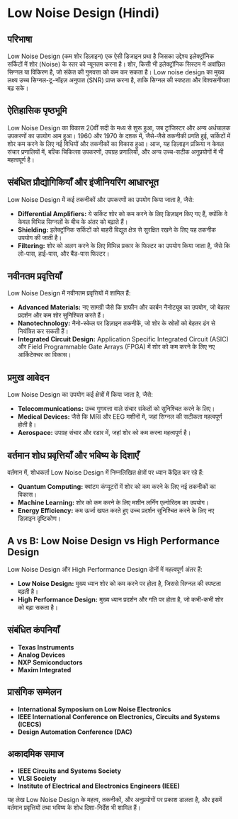 # Low Noise Design (Hindi)

## परिभाषा
Low Noise Design (कम शोर डिज़ाइन) एक ऐसी डिजाइन प्रथा है जिसका उद्देश्य इलेक्ट्रॉनिक सर्किटों में शोर (Noise) के स्तर को न्यूनतम करना है। शोर, किसी भी इलेक्ट्रॉनिक सिस्टम में अवांछित सिग्नल या विकिरण है, जो संकेत की गुणवत्ता को कम कर सकता है। Low noise design का मुख्य लक्ष्य उच्च सिग्नल-टू-नॉइज़ अनुपात (SNR) प्राप्त करना है, ताकि सिग्नल की स्पष्टता और विश्वसनीयता बढ़ सके।

## ऐतिहासिक पृष्ठभूमि
Low Noise Design का विकास 20वीं सदी के मध्य से शुरू हुआ, जब ट्रांजिस्टर और अन्य अर्धचालक उपकरणों का उपयोग आम हुआ। 1960 और 1970 के दशक में, जैसे-जैसे तकनीकी प्रगति हुई, सर्किटों में शोर कम करने के लिए नई विधियों और तकनीकों का विकास हुआ। आज, यह डिज़ाइन प्रक्रिया न केवल संचार प्रणालियों में, बल्कि चिकित्सा उपकरणों, उपग्रह प्रणालियों, और अन्य उच्च-सटीक अनुप्रयोगों में भी महत्वपूर्ण है।

## संबंधित प्रौद्योगिकियाँ और इंजीनियरिंग आधारभूत
Low Noise Design में कई तकनीकों और उपकरणों का उपयोग किया जाता है, जैसे:
- **Differential Amplifiers:** ये सर्किट शोर को कम करने के लिए डिज़ाइन किए गए हैं, क्योंकि वे केवल विभिन्न सिग्नलों के बीच के अंतर को बढ़ाते हैं।
- **Shielding:** इलेक्ट्रॉनिक सर्किटों को बाहरी विद्युत क्षेत्र से सुरक्षित रखने के लिए यह तकनीक उपयोग की जाती है।
- **Filtering:** शोर को अलग करने के लिए विभिन्न प्रकार के फिल्टर का उपयोग किया जाता है, जैसे कि लो-पास, हाई-पास, और बैंड-पास फिल्टर।

## नवीनतम प्रवृत्तियाँ
Low Noise Design में नवीनतम प्रवृत्तियों में शामिल हैं:
- **Advanced Materials:** नए सामग्री जैसे कि ग्राफीन और कार्बन नैनोट्यूब का उपयोग, जो बेहतर प्रदर्शन और कम शोर सुनिश्चित करते हैं।
- **Nanotechnology:** नैनो-स्केल पर डिज़ाइन तकनीकें, जो शोर के स्रोतों को बेहतर ढंग से नियंत्रित कर सकती हैं।
- **Integrated Circuit Design:** Application Specific Integrated Circuit (ASIC) और Field Programmable Gate Arrays (FPGA) में शोर को कम करने के लिए नए आर्किटेक्चर का विकास।

## प्रमुख आवेदन
Low Noise Design का उपयोग कई क्षेत्रों में किया जाता है, जैसे:
- **Telecommunications:** उच्च गुणवत्ता वाले संचार संकेतों को सुनिश्चित करने के लिए।
- **Medical Devices:** जैसे कि MRI और EEG मशीनों में, जहां सिग्नल की सटीकता महत्वपूर्ण होती है।
- **Aerospace:** उपग्रह संचार और रडार में, जहां शोर को कम करना महत्वपूर्ण है।

## वर्तमान शोध प्रवृत्तियाँ और भविष्य के दिशाएँ
वर्तमान में, शोधकर्ता Low Noise Design में निम्नलिखित क्षेत्रों पर ध्यान केंद्रित कर रहे हैं:
- **Quantum Computing:** क्वांटम कंप्यूटरों में शोर को कम करने के लिए नई तकनीकों का विकास।
- **Machine Learning:** शोर को कम करने के लिए मशीन लर्निंग एल्गोरिदम का उपयोग।
- **Energy Efficiency:** कम ऊर्जा खपत करते हुए उच्च प्रदर्शन सुनिश्चित करने के लिए नए डिज़ाइन दृष्टिकोण।

## A vs B: Low Noise Design vs High Performance Design
Low Noise Design और High Performance Design दोनों में महत्वपूर्ण अंतर हैं:
- **Low Noise Design:** मुख्य ध्यान शोर को कम करने पर होता है, जिससे सिग्नल की स्पष्टता बढ़ती है।
- **High Performance Design:** मुख्य ध्यान प्रदर्शन और गति पर होता है, जो कभी-कभी शोर को बढ़ा सकता है। 

## संबंधित कंपनियाँ
- **Texas Instruments**
- **Analog Devices**
- **NXP Semiconductors**
- **Maxim Integrated**

## प्रासंगिक सम्मेलन
- **International Symposium on Low Noise Electronics**
- **IEEE International Conference on Electronics, Circuits and Systems (ICECS)**
- **Design Automation Conference (DAC)**

## अकादमिक समाज
- **IEEE Circuits and Systems Society**
- **VLSI Society**
- **Institute of Electrical and Electronics Engineers (IEEE)**

यह लेख Low Noise Design के महत्व, तकनीकों, और अनुप्रयोगों पर प्रकाश डालता है, और इसमें वर्तमान प्रवृत्तियों तथा भविष्य के शोध दिशा-निर्देश भी शामिल हैं।